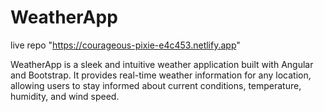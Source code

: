 # WeatherApp

live repo
"https://courageous-pixie-e4c453.netlify.app"


WeatherApp is a sleek and intuitive weather application built with Angular and Bootstrap. 
It provides real-time weather information for any location,
allowing users to stay informed about current conditions, temperature, humidity, and wind speed.
